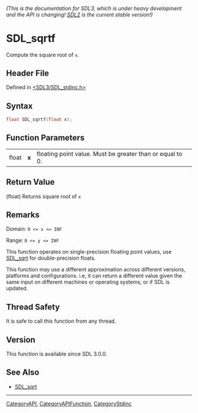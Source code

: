 ###### (This is the documentation for SDL3, which is under heavy development and the API is changing! [SDL2](https://wiki.libsdl.org/SDL2/) is the current stable version!)
# SDL_sqrtf

Compute the square root of `x`.

## Header File

Defined in [<SDL3/SDL_stdinc.h>](https://github.com/libsdl-org/SDL/blob/main/include/SDL3/SDL_stdinc.h)

## Syntax

```c
float SDL_sqrtf(float x);
```

## Function Parameters

|       |       |                                                           |
| ----- | ----- | --------------------------------------------------------- |
| float | **x** | floating point value. Must be greater than or equal to 0. |

## Return Value

(float) Returns square root of `x`

## Remarks

Domain: `0 <= x <= INF`

Range: `0 <= y <= INF`

This function operates on single-precision floating point values, use
[SDL_sqrt](SDL_sqrt) for double-precision floats.

This function may use a different approximation across different versions,
platforms and configurations. i.e, it can return a different value given
the same input on different machines or operating systems, or if SDL is
updated.

## Thread Safety

It is safe to call this function from any thread.

## Version

This function is available since SDL 3.0.0.

## See Also

- [SDL_sqrt](SDL_sqrt)

----
[CategoryAPI](CategoryAPI), [CategoryAPIFunction](CategoryAPIFunction), [CategoryStdinc](CategoryStdinc)


